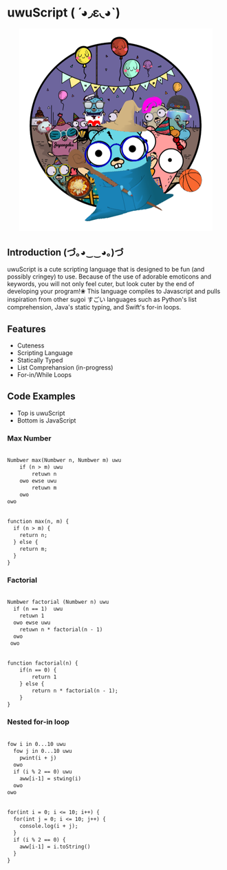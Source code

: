 # uwuScript ( ́ ◕◞ε◟◕`)

<p align="center"><img src="./images/logo_transparent_background.png" alt="uwuScript logo" width="450"/></p>

## Introduction (づ｡◕‿‿◕｡)づ
uwuScript is a cute scripting language that is designed to be fun (and possibly cringey) to use. Because of the use of adorable emoticons and keywords, you will not only feel cuter, but look cuter by the end of developing your program!❀ This language compiles to Javascript and pulls inspiration from other sugoi すごい languages such as Python's list comprehension, Java's static typing, and Swift's for-in loops. 


## Features
* Cuteness
* Scripting Language
* Statically Typed
* List Comprehansion (in-progress)
* For-in/While Loops

## Code Examples
* Top is uwuScript
* Bottom is JavaScript
### Max Number
<pre><code>
Numbwer max(Numbwer n, Numbwer m) uwu
	if (n > m) uwu
    	retuwn n
    owo ewse uwu
    	retuwn m
    owo
owo
</code></pre>

<pre><code>
function max(n, m) {
  if (n > m) {
    return n;
  } else {
    return m;
  }
}
</code></pre>
### Factorial
<pre><code>
Numbwer factorial (Numbwer n) uwu
  if (n == 1)  uwu 
    retuwn 1
  owo ewse uwu
    retuwn n * factorial(n - 1)
  owo
 owo
</code></pre>

<pre><code>
function factorial(n) {
    if(n == 0) {
        return 1
    } else {
        return n * factorial(n - 1);
    }
}
</code></pre>

### Nested for-in loop
<pre><code>
fow i in 0...10 uwu
  fow j in 0...10 uwu
    pwint(i + j)
  owo
  if (i % 2 == 0) uwu
    aww[i-1] = stwing(i)
  owo
owo
</code></pre>

<pre><code>
for(int i = 0; i <= 10; i++) {
  for(int j = 0; i <= 10; j++) {
    console.log(i + j);
  }
  if (i % 2 == 0) {
    aww[i-1] = i.toString()
  }
}
</code></pre>

